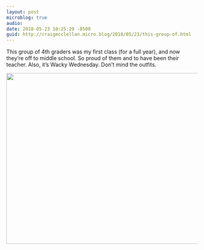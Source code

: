 ```yaml
---
layout: post
microblog: true
audio: 
date: 2018-05-23 10:25:29 -0500
guid: http://craigmcclellan.micro.blog/2018/05/23/this-group-of.html
---
```

This group of 4th graders was my first class (for a full year), and now they’re off to middle school. So proud of them and to have been their teacher. Also, it’s Wacky Wednesday. Don’t mind the outfits.

<img src="http://craigmcclellan.com/uploads/2018/5b5f1fcbf4.jpg" width="600" height="450" />
